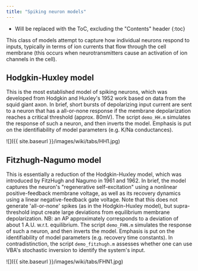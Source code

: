 ```yaml
---
title: "Spiking neuron models"
---
```

* Will be replaced with the ToC, excluding the "Contents" header
{:toc}

This class of models attempt to capture how individual neurons respond to inputs, typically in terms of ion currents that flow through the cell membrane (this occurs when neurotransmitters cause an activation of ion channels in the cell).

## Hodgkin-Huxley model

This is the most established model of spiking neurons, which was developed from Hodgkin and Huxley's 1952 work based on data from the squid giant axon. In brief, short bursts of depolarizing input current are sent to a neuron that has a all-or-none response if the membrane depolarization reaches a critical threshold (approx. 80mV). The script `demo_HH.m` simulates the response of such a neuron, and then inverts the model. Emphasis is put on the identifiability of model parameters (e.g. K/Na conductances).

![]({{ site.baseurl }}/images/wiki/tabs/HH1.jpg)

## Fitzhugh-Nagumo model

This is essentially a reduction of the Hodgkin-Huxley model, which was introduced by FitzHugh and Nagumo in 1961 and 1962. In brief, the model captures the neuron's "regenerative self-excitation" using a nonlinear positive-feedback membrane voltage, as well as its recovery dynamics using a linear negative-feedback gate voltage. Note that this does not generate 'all-or-none' spikes (as in the Hodgkin-Huxley model), but supra-threshold input create large deviations from equilibrium membrane depolarization. NB: an AP approximately corresponds to a deviation of about 1 A.U. w.r.t. equilibrium. The script `demo_FHN.m` simulates the response of such a neuron, and then inverts the model. Emphasis is put on the identifiability of model parameters (e.g. recovery time constants). In contradistinction, the script `demo_fitzhugh.m` assesses whether one can use VBA's stochastic inversion to identify the system's input.

![]({{ site.baseurl }}/images/wiki/tabs/FHN1.jpg)

